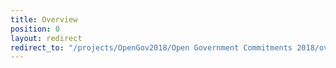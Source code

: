 ```yaml
---
title: Overview
position: 0
layout: redirect
redirect_to: "/projects/OpenGov2018/Open Government Commitments 2018/overview.md"
---
```


